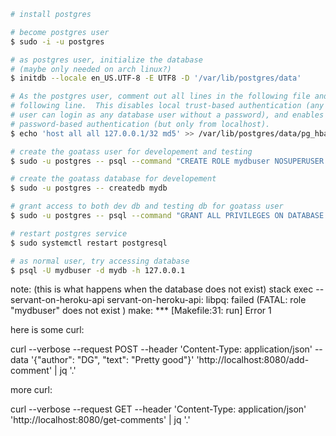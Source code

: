 
```sh
# install postgres

# become postgres user
$ sudo -i -u postgres

# as postgres user, initialize the database
# (maybe only needed on arch linux?)
$ initdb --locale en_US.UTF-8 -E UTF8 -D '/var/lib/postgres/data'

# As the postgres user, comment out all lines in the following file and add the
# following line.  This disables local trust-based authentication (any local
# user can login as any database user without a password), and enables
# password-based authentication (but only from localhost).
$ echo 'host all all 127.0.0.1/32 md5' >> /var/lib/postgres/data/pg_hba.conf

# create the goatass user for developement and testing
$ sudo -u postgres -- psql --command "CREATE ROLE mydbuser NOSUPERUSER NOCREATEDB NOCREATEROLE INHERIT LOGIN ENCRYPTED PASSWORD 'mydbpass'"

# create the goatass database for developement
$ sudo -u postgres -- createdb mydb

# grant access to both dev db and testing db for goatass user
$ sudo -u postgres -- psql --command "GRANT ALL PRIVILEGES ON DATABASE mydb TO mydbuser"

# restart postgres service
$ sudo systemctl restart postgresql

# as normal user, try accessing database
$ psql -U mydbuser -d mydb -h 127.0.0.1
```

note: (this is what happens when the database does not exist)
stack exec -- servant-on-heroku-api
servant-on-heroku-api: libpq: failed (FATAL:  role "mydbuser" does not exist
)
make: *** [Makefile:31: run] Error 1


here is some curl:

curl --verbose --request POST --header 'Content-Type: application/json' --data '{"author": "DG", "text": "Pretty good"}' 'http://localhost:8080/add-comment' | jq '.'

more curl:

curl --verbose --request GET --header 'Content-Type: application/json' 'http://localhost:8080/get-comments' | jq '.'
